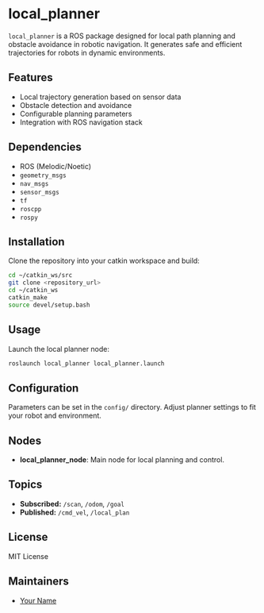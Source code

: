 # local_planner

`local_planner` is a ROS package designed for local path planning and obstacle avoidance in robotic navigation. It generates safe and efficient trajectories for robots in dynamic environments.

## Features

- Local trajectory generation based on sensor data
- Obstacle detection and avoidance
- Configurable planning parameters
- Integration with ROS navigation stack

## Dependencies

- ROS (Melodic/Noetic)
- `geometry_msgs`
- `nav_msgs`
- `sensor_msgs`
- `tf`
- `roscpp`
- `rospy`

## Installation

Clone the repository into your catkin workspace and build:

```bash
cd ~/catkin_ws/src
git clone <repository_url>
cd ~/catkin_ws
catkin_make
source devel/setup.bash
```

## Usage

Launch the local planner node:

```bash
roslaunch local_planner local_planner.launch
```

## Configuration

Parameters can be set in the `config/` directory. Adjust planner settings to fit your robot and environment.

## Nodes

- **local_planner_node**: Main node for local planning and control.

## Topics

- **Subscribed:** `/scan`, `/odom`, `/goal`
- **Published:** `/cmd_vel`, `/local_plan`

## License

MIT License

## Maintainers

- [Your Name](mailto:manh@rgt.kr)
